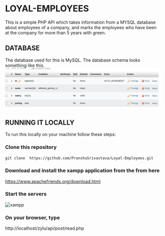 # LOYAL-EMPLOYEES
This is a simple PHP API which takes information from a MYSQL database about employees of a company,
and marks the employees who have been at the company for more than 5 years with green.

## DATABASE
The database used for this is MySQL. The database schema looks something like this.
![Database Schema](images/schema.png)

## RUNNING IT LOCALLY
To run this locally on your machine follow these steps:

### Clone this repository
 ``` git clone  https://github.com/PranshuSrivastava/Loyal-Employees.git ```

 ### Download and install the xampp application from the from here
 https://www.apachefriends.org/download.html

 ### Start the servers
 ![xampp](images/xampp.png)

 ### On your browser, type
 http://localhost/zylu/api/post/read.php